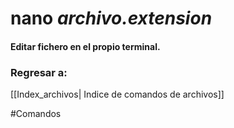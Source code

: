 # nano *archivo.extension*
#### Editar fichero en el propio terminal.

### Regresar a: 
[[Index_archivos| Indice de comandos de archivos]]

#Comandos 